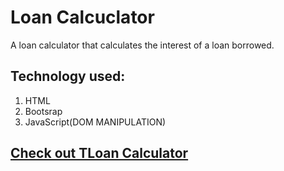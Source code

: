 # Loan Calcuclator
A loan calculator that calculates the interest of a loan borrowed.


## Technology used:
1. HTML
2. Bootsrap
3. JavaScript(DOM MANIPULATION)


## [ Check out TLoan Calculator](https://gerardinhoo.github.io/loanCaluclator/) 

